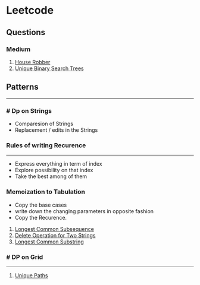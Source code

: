 # Leetcode

## Questions

### Medium
1. [ House Robber](https://leetcode.com/problems/house-robber/)
3. [Unique Binary Search Trees](https://tinyl.io/7lJU)

## Patterns
-----------------------------------------------------------------------------------------------------------------------------------------------------------------------

###  # Dp on Strings

* Comparesion of Strings
* Replacement / edits in the Strings

###  Rules of writing Recurence
-------------------------------------------------------------------------------------------------------------------------------
  * Express everything in term of index
  * Explore possibility on that index
  * Take the best among of them

###  Memoization to Tabulation
   * Copy the base cases
   * write down the changing parameters in opposite fashion
   * Copy the Recurence.




1. [Longest Common Subsequence](https://leetcode.com/problems/longest-common-subsequence/)
2. [Delete Operation for Two Strings](https://tinyl.io/7uxc)
3. [Longest Common Substring](https://tinyl.io/7vCL)


###  # DP on Grid
---------------------------------------------------------------------------------
1. [Unique Paths](https://tinyl.io/7wNf)









